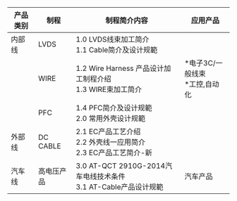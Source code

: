 | 产品类别 | 制程 | 制程简介内容 | 应用产品 |
|---------|------|-------------|---------|
| 内部线 | LVDS | 1.0 LVDS线束加工简介<br>1.1 Cable简介及设计规範 | |
| | WIRE | 1.2 Wire Harness 产品设计加工制程介绍<br>1.3 WIRE束加工简介 | *电子3C/一般线束<br>*工控,自动化 |
| | PFC | 1.4 PFC简介及设计规範<br>2.0 常用外壳设计规範 | |
| 外部线 | DC CABLE | 2.1 EC产品工艺介绍<br>2.2 外壳线一应用简介<br>2.3 EC产品工艺简介-新 | |
| 汽车线 | 高电压产品 | 3.0 AT-QCT 2910G-2014汽车电线技术条件<br>3.1 AT-Cable产品设计规範 | 汽车产品 |